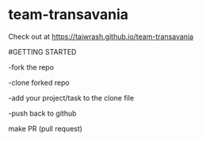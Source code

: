 # team-transavania
Check out at https://taiwrash.github.io/team-transavania


#GETTING STARTED


-fork the repo


-clone forked repo


-add your project/task to the clone file


-push back to github



make PR (pull request)
